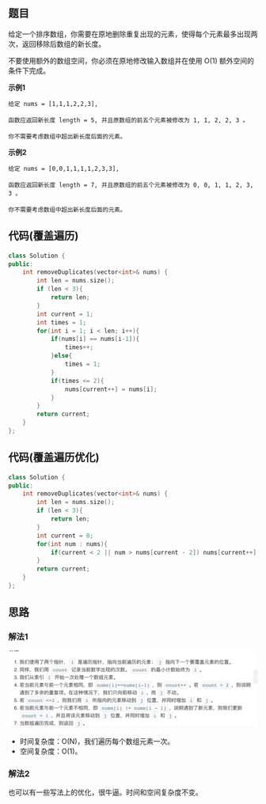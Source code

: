 ## 题目
给定一个排序数组，你需要在原地删除重复出现的元素，使得每个元素最多出现两次，返回移除后数组的新长度。

不要使用额外的数组空间，你必须在原地修改输入数组并在使用 O(1) 额外空间的条件下完成。

**示例1**
```
给定 nums = [1,1,1,2,2,3],

函数应返回新长度 length = 5, 并且原数组的前五个元素被修改为 1, 1, 2, 2, 3 。

你不需要考虑数组中超出新长度后面的元素。
```

**示例2**
```
给定 nums = [0,0,1,1,1,1,2,3,3],

函数应返回新长度 length = 7, 并且原数组的前五个元素被修改为 0, 0, 1, 1, 2, 3, 3 。

你不需要考虑数组中超出新长度后面的元素。
```

## 代码(覆盖遍历)
```C++
class Solution {
public:
    int removeDuplicates(vector<int>& nums) {
        int len = nums.size();
        if (len < 3){
            return len;
        }
        int current = 1;
        int times = 1;
        for(int i = 1; i < len; i++){
            if(nums[i] == nums[i-1]){
                times++;
            }else{
                times = 1;
            }
            if(times <= 2){
                nums[current++] = nums[i];
            }
        }
        return current;
    }
};
```

## 代码(覆盖遍历优化)
```C++
class Solution {
public:
    int removeDuplicates(vector<int>& nums) {
        int len = nums.size();
        if (len < 3){
            return len;
        }
        int current = 0;
        for(int num : nums){
            if(current < 2 || num > nums[current - 2]) nums[current++] = num;
        }
        return current;
    }
};
```

## 思路

### 解法1
![](static/80.png)

* 时间复杂度：O(N)，我们遍历每个数组元素一次。
* 空间复杂度：O(1)。

### 解法2
也可以有一些写法上的优化，很牛逼。时间和空间复杂度不变。